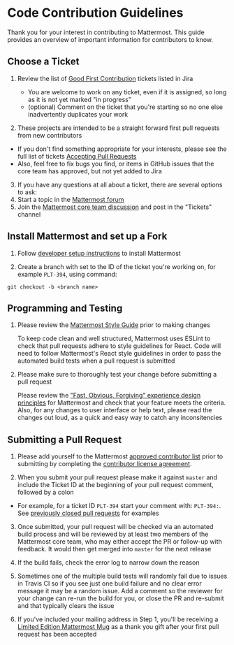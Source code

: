 # Code Contribution Guidelines

Thank you for your interest in contributing to Mattermost. This guide provides an overview of important information for contributors to know. 

## Choose a Ticket

1. Review the list of [Good First Contribution](https://mattermost.atlassian.net/issues/?filter=10206) tickets listed in Jira
    - You are welcome to work on any ticket, even if it is assigned, so long as it is not yet marked "in progress"
    - (optional) Comment on the ticket that you're starting so no one else inadvertently duplicates your work

2. These projects are intended to be a straight forward first pull requests from new contributors
  - If you don't find something appropriate for your interests, please see the full list of tickets [Accepting Pull Requests](https://mattermost.atlassian.net/issues/?filter=10101)
  - Also, feel free to fix bugs you find, or items in GitHub issues that the core team has approved, but not yet added to Jira

3. If you have any questions at all about a ticket, there are several options to ask: 
  1. Start a topic in the [Mattermost forum](http://forum.mattermost.org/)
  2. Join the [Mattermost core team discussion](https://pre-release.mattermost.com/signup_user_complete/?id=rcgiyftm7jyrxnma1osd8zswby) and post in the "Tickets" channel

## Install Mattermost and set up a Fork

1. Follow [developer setup instructions](https://github.com/mattermost/platform/blob/master/doc/developer/Setup.md) to install Mattermost

2. Create a branch with <branch name> set to the ID of the ticket you're working on, for example ```PLT-394```, using command: 

```
git checkout -b <branch name>
```

## Programming and Testing 

1. Please review the [Mattermost Style Guide](doc/developer/Style-Guide.md) prior to making changes

   To keep code clean and well structured, Mattermost uses ESLint to check that pull requests adhere to style guidelines for React. Code will need to follow Mattermost's React style guidelines in order to pass the automated build tests when a pull request is submitted
   
2. Please make sure to thoroughly test your change before submitting a pull request

   Please review the ["Fast, Obvious, Forgiving" experience design principles](http://www.mattermost.org/design-principles/) for Mattermost and check that your feature meets the criteria. Also, for any changes to user interface or help text, please read the changes out loud, as a quick and easy way to catch any inconsitencies


## Submitting a Pull Request 

1. Please add yourself to the Mattermost [approved contributor list](https://docs.google.com/spreadsheets/d/1NTCeG-iL_VS9bFqtmHSfwETo5f-8MQ7oMDE5IUYJi_Y/pubhtml?gid=0&single=true) prior to submitting by completing the [contributor license agreement](http://www.mattermost.org/mattermost-contributor-agreement/). 

2. When you submit your pull request please make it against `master` and include the Ticket ID at the beginning of your pull request comment, followed by a colon

  - For example, for a ticket ID `PLT-394` start your comment with:  `PLT-394:`. See [previously closed pull requests](https://github.com/mattermost/platform/pulls?q=is%3Apr+is%3Aclosed) for examples

3. Once submitted, your pull request will be checked via an automated build process and will be reviewed by at least two members of the Mattermost core team, who may either accept the PR or follow-up with feedback. It would then get merged into `master` for the next release
  1. If the build fails, check the error log to narrow down the reason
  2. Sometimes one of the multiple build tests will randomly fail due to issues in Travis CI so if you see just one build failure and no clear error message it may be a random issue. Add a comment so the reviewer for your change can re-run the build for you, or close the PR and re-submit and that typically clears the issue

4. If you've included your mailing address in Step 1, you'll be receiving a [Limited Edition Mattermost Mug](http://forum.mattermost.org/t/limited-edition-mattermost-mugs/143) as a thank you gift after your first pull request has been accepted

